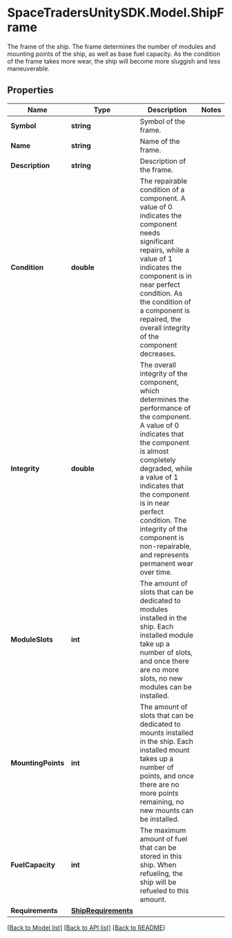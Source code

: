 # SpaceTradersUnitySDK.Model.ShipFrame
The frame of the ship. The frame determines the number of modules and mounting points of the ship, as well as base fuel capacity. As the condition of the frame takes more wear, the ship will become more sluggish and less maneuverable.

## Properties

Name | Type | Description | Notes
------------ | ------------- | ------------- | -------------
**Symbol** | **string** | Symbol of the frame. | 
**Name** | **string** | Name of the frame. | 
**Description** | **string** | Description of the frame. | 
**Condition** | **double** | The repairable condition of a component. A value of 0 indicates the component needs significant repairs, while a value of 1 indicates the component is in near perfect condition. As the condition of a component is repaired, the overall integrity of the component decreases. | 
**Integrity** | **double** | The overall integrity of the component, which determines the performance of the component. A value of 0 indicates that the component is almost completely degraded, while a value of 1 indicates that the component is in near perfect condition. The integrity of the component is non-repairable, and represents permanent wear over time. | 
**ModuleSlots** | **int** | The amount of slots that can be dedicated to modules installed in the ship. Each installed module take up a number of slots, and once there are no more slots, no new modules can be installed. | 
**MountingPoints** | **int** | The amount of slots that can be dedicated to mounts installed in the ship. Each installed mount takes up a number of points, and once there are no more points remaining, no new mounts can be installed. | 
**FuelCapacity** | **int** | The maximum amount of fuel that can be stored in this ship. When refueling, the ship will be refueled to this amount. | 
**Requirements** | [**ShipRequirements**](ShipRequirements.md) |  | 

[[Back to Model list]](../README.md#documentation-for-models) [[Back to API list]](../README.md#documentation-for-api-endpoints) [[Back to README]](../README.md)

